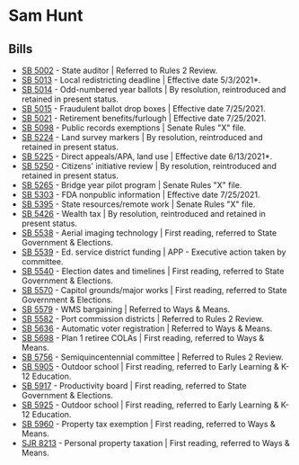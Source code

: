 # Sam Hunt
## Bills
* [SB 5002](/bill/2021-22/sb/5002/) - State auditor | Referred to Rules 2 Review.
* [SB 5013](/bill/2021-22/sb/5013/) - Local redistricting deadline | Effective date 5/3/2021*.
* [SB 5014](/bill/2021-22/sb/5014/) - Odd-numbered year ballots | By resolution, reintroduced and retained in present status.
* [SB 5015](/bill/2021-22/sb/5015/) - Fraudulent ballot drop boxes | Effective date 7/25/2021.
* [SB 5021](/bill/2021-22/sb/5021/) - Retirement benefits/furlough | Effective date 7/25/2021.
* [SB 5098](/bill/2021-22/sb/5098/) - Public records exemptions | Senate Rules "X" file.
* [SB 5224](/bill/2021-22/sb/5224/) - Land survey markers | By resolution, reintroduced and retained in present status.
* [SB 5225](/bill/2021-22/sb/5225/) - Direct appeals/APA, land use | Effective date 6/13/2021*.
* [SB 5250](/bill/2021-22/sb/5250/) - Citizens' initiative review | By resolution, reintroduced and retained in present status.
* [SB 5265](/bill/2021-22/sb/5265/) - Bridge year pilot program | Senate Rules "X" file.
* [SB 5303](/bill/2021-22/sb/5303/) - FDA nonpublic information | Effective date 7/25/2021.
* [SB 5395](/bill/2021-22/sb/5395/) - State resources/remote work | Senate Rules "X" file.
* [SB 5426](/bill/2021-22/sb/5426/) - Wealth tax | By resolution, reintroduced and retained in present status.
* [SB 5538](/bill/2021-22/sb/5538/) - Aerial imaging technology | First reading, referred to State Government & Elections.
* [SB 5539](/bill/2021-22/sb/5539/) - Ed. service district funding | APP - Executive action taken by committee.
* [SB 5540](/bill/2021-22/sb/5540/) - Election dates and timelines | First reading, referred to State Government & Elections.
* [SB 5570](/bill/2021-22/sb/5570/) - Capitol grounds/major works | First reading, referred to State Government & Elections.
* [SB 5579](/bill/2021-22/sb/5579/) - WMS bargaining | Referred to Ways & Means.
* [SB 5582](/bill/2021-22/sb/5582/) - Port commission districts | Referred to Rules 2 Review.
* [SB 5636](/bill/2021-22/sb/5636/) - Automatic voter registration | Referred to Ways & Means.
* [SB 5698](/bill/2021-22/sb/5698/) - Plan 1 retiree COLAs | First reading, referred to Ways & Means.
* [SB 5756](/bill/2021-22/sb/5756/) - Semiquincentennial committee | Referred to Rules 2 Review.
* [SB 5905](/bill/2021-22/sb/5905/) - Outdoor school | First reading, referred to Early Learning & K-12 Education.
* [SB 5917](/bill/2021-22/sb/5917/) - Productivity board | First reading, referred to State Government & Elections.
* [SB 5925](/bill/2021-22/sb/5925/) - Outdoor school | First reading, referred to Early Learning & K-12 Education.
* [SB 5960](/bill/2021-22/sb/5960/) - Property tax exemption | First reading, referred to Ways & Means.
* [SJR 8213](/bill/2021-22/sjr/8213/) - Personal property taxation | First reading, referred to Ways & Means.
